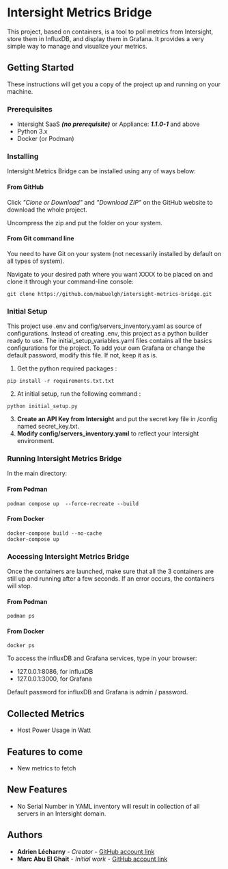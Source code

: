 # Intersight Metrics Bridge

This project, based on containers, is a tool to poll metrics from Intersight, store them in InfluxDB, and display them in Grafana. 
It provides a very simple way to manage and visualize your metrics.

## Getting Started

These instructions will get you a copy of the project up and running on your machine.

### Prerequisites

* Intersight SaaS ***(no prerequisite)*** or Appliance: ***1.1.0-1*** and above
* Python 3.x
* Docker (or Podman)

### Installing

Intersight Metrics Bridge can be installed using any of ways below:

#### From GitHub

Click *"Clone or Download"* and *"Download ZIP"* on the GitHub website to download the whole project. 

Uncompress the zip and put the folder on your system. 

#### From Git command line

You need to have Git on your system (not necessarily installed by default on all types of system).

Navigate to your desired path where you want XXXX to be placed on and clone it through your command-line console:

```
git clone https://github.com/mabuelgh/intersight-metrics-bridge.git
```
### Initial Setup

This project use .env and config/servers_inventory.yaml as source of configurations.
Instead of creating .env, this project as a python builder ready to use.
The initial_setup_variables.yaml files contains all the basics configurations for the project.
To add your own Grafana or change the default password, modify this file. If not, keep it as is.

1. Get the python required packages :
```
pip install -r requirements.txt.txt
```
2. At initial setup, run the following command :
```
python initial_setup.py
```
3. **Create an API Key from Intersight** and put the secret key file in /config named secret_key.txt. 
4. **Modify config/servers_inventory.yaml** to reflect your Intersight environment.

### Running Intersight Metrics Bridge

In the main directory:
#### From Podman
```
podman compose up  --force-recreate --build
```
#### From Docker
```
docker-compose build --no-cache
docker-compose up
```

### Accessing Intersight Metrics Bridge
Once the containers are launched, make sure that all the 3 containers are still up and running after a few seconds. 
If an error occurs, the containers will stop.
#### From Podman
```
podman ps
```
#### From Docker
```
docker ps
```
To access the influxDB and Grafana services, type in your browser:
* 127.0.0.1:8086, for influxDB
* 127.0.0.1:3000, for Grafana

Default password for influxDB and Grafana is admin / password.

## Collected Metrics
* Host Power Usage in Watt

## Features to come
* New metrics to fetch

## New Features
* No Serial Number in YAML inventory will result in collection of all servers in an Intersight domain.

## Authors

* **Adrien Lécharny** - *Creator* - [GitHub account link](https://github.com/alecharn)
* **Marc Abu El Ghait** - *Initial work* - [GitHub account link](https://github.com/mabuelgh)